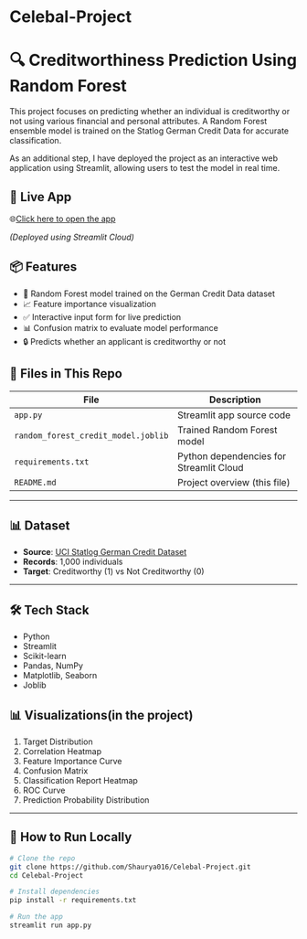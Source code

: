 # Celebal-Project
# 🔍 Creditworthiness Prediction Using Random Forest

This project focuses on predicting whether an individual is creditworthy or not using various financial and personal attributes. A Random Forest ensemble model is trained on the Statlog German Credit Data for accurate classification. 

As an additional step, I have deployed the project as an interactive web application using Streamlit, allowing users to test the model in real time.
## 🚀 Live App

🌐[Click here to open the app](https://celebal-project-kj7if9sv4qxjbqgm7ga5oa.streamlit.app/)

*(Deployed using Streamlit Cloud)*


## 📦 Features

- 🧠 Random Forest model trained on the German Credit Data dataset
- 📈 Feature importance visualization
- ✅ Interactive input form for live prediction
- 📊 Confusion matrix to evaluate model performance
- 🔒 Predicts whether an applicant is creditworthy or not


## 📁 Files in This Repo

| File                      | Description                                |
|---------------------------|--------------------------------------------|
| `app.py`                  | Streamlit app source code                  |
| `random_forest_credit_model.joblib` | Trained Random Forest model           |
| `requirements.txt`        | Python dependencies for Streamlit Cloud    |
| `README.md`               | Project overview (this file)               |

---

## 📊 Dataset

- **Source**: [UCI Statlog German Credit Dataset](https://archive.ics.uci.edu/dataset/144/statlog+german+credit+data)
- **Records**: 1,000 individuals
- **Target**: Creditworthy (1) vs Not Creditworthy (0)

---

## 🛠️ Tech Stack

- Python
- Streamlit
- Scikit-learn
- Pandas, NumPy
- Matplotlib, Seaborn
- Joblib

## 📊 Visualizations(in the project)

  1. Target Distribution
  2. Correlation Heatmap
  3. Feature Importance Curve
  4. Confusion Matrix
  5. Classification Report Heatmap
  6. ROC Curve
  7. Prediction Probability Distribution
---

## 📌 How to Run Locally

```bash
# Clone the repo
git clone https://github.com/Shaurya016/Celebal-Project.git
cd Celebal-Project

# Install dependencies
pip install -r requirements.txt

# Run the app
streamlit run app.py
